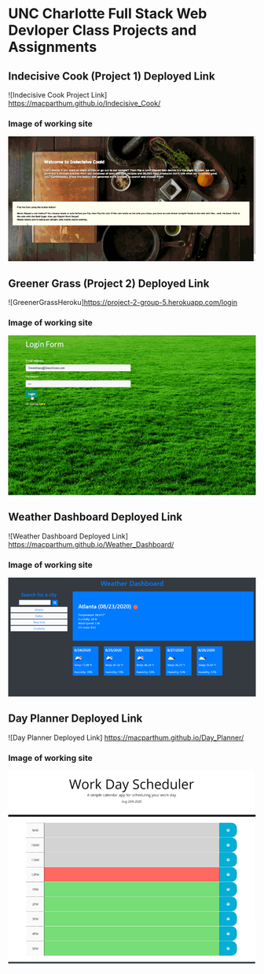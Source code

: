 # UNC Charlotte Full Stack Web Devloper Class Projects and Assignments

## Indecisive Cook (Project 1) Deployed Link

![Indecisive Cook Project Link] https://macparthum.github.io/Indecisive_Cook/

### Image of working site

![Indecisive Cook](/assets/indecisive.gif)

## Greener Grass (Project 2) Deployed Link

![GreenerGrassHeroku]https://project-2-group-5.herokuapp.com/login

### Image of working site

![Greener Grass](/assets/greenGrass.gif)

## Weather Dashboard Deployed Link

![Weather Dashboard Deployed Link] https://macparthum.github.io/Weather_Dashboard/

### Image of working site

![Weather Dashboard](/assets/weatherDash.png)

## Day Planner Deployed Link

![Day Planner Deployed Link] https://macparthum.github.io/Day_Planner/

### Image of working site

![Day Planner](/assets/workDaySchedule.png)





